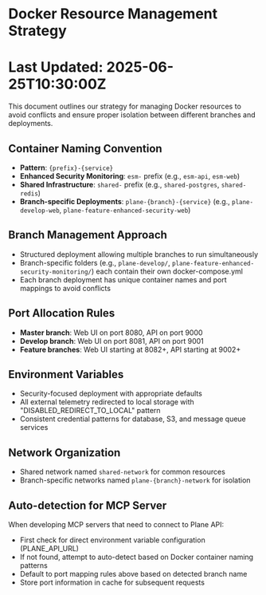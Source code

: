 # Docker Resource Management Strategy

# Last Updated: 2025-06-25T10:30:00Z

This document outlines our strategy for managing Docker resources to avoid conflicts and ensure proper isolation between different branches and deployments.

## Container Naming Convention

- **Pattern**: `{prefix}-{service}`
- **Enhanced Security Monitoring**: `esm-` prefix (e.g., `esm-api`, `esm-web`)
- **Shared Infrastructure**: `shared-` prefix (e.g., `shared-postgres`, `shared-redis`)
- **Branch-specific Deployments**: `plane-{branch}-{service}` (e.g., `plane-develop-web`, `plane-feature-enhanced-security-web`)

## Branch Management Approach

- Structured deployment allowing multiple branches to run simultaneously
- Branch-specific folders (e.g., `plane-develop/`, `plane-feature-enhanced-security-monitoring/`) each contain their own docker-compose.yml
- Each branch deployment has unique container names and port mappings to avoid conflicts

## Port Allocation Rules

- **Master branch**: Web UI on port 8080, API on port 9000
- **Develop branch**: Web UI on port 8081, API on port 9001
- **Feature branches**: Web UI starting at 8082+, API starting at 9002+

## Environment Variables

- Security-focused deployment with appropriate defaults
- All external telemetry redirected to local storage with "DISABLED_REDIRECT_TO_LOCAL" pattern
- Consistent credential patterns for database, S3, and message queue services

## Network Organization

- Shared network named `shared-network` for common resources
- Branch-specific networks named `plane-{branch}-network` for isolation

## Auto-detection for MCP Server

When developing MCP servers that need to connect to Plane API:

- First check for direct environment variable configuration (PLANE_API_URL)
- If not found, attempt to auto-detect based on Docker container naming patterns
- Default to port mapping rules above based on detected branch name
- Store port information in cache for subsequent requests
